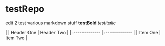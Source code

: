 # testRepo

edit 2
test various markdown stuff
**testBold**
*testitalic*

| | Header One     | Header Two     |
| :------------- | :------------- |
| Item One       | Item Two       |

